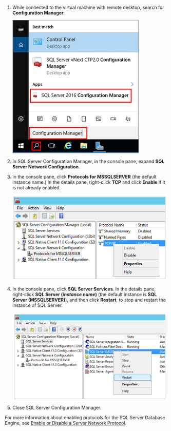 1. While connected to the virtual machine with remote desktop, search for **Configuration Manager**:

    ![Open SSCM](./media/virtual-machines-sql-server-connection-tcp-protocol/sql-server-configuration-manager.png)

1. In SQL Server Configuration Manager, in the console pane, expand **SQL Server Network Configuration**.

1. In the console pane, click **Protocols for MSSQLSERVER** (the default instance name.) In the details pane, right-click **TCP** and click **Enable** if it is not already enabled.

    ![Enable TCP](./media/virtual-machines-sql-server-connection-tcp-protocol/enable-tcp.png)

1. In the console pane, click **SQL Server Services**. In the details pane, right-click **SQL Server (*instance name*)** (the default instance is **SQL Server (MSSQLSERVER)**), and then click **Restart**, to stop and restart the instance of SQL Server.

    ![Restart Database Engine](./media/virtual-machines-sql-server-connection-tcp-protocol/restart-sql-server.png)

1. Close SQL Server Configuration Manager.

For more information about enabling protocols for the SQL Server Database Engine, see [Enable or Disable a Server Network Protocol](http://msdn.microsoft.com/library/ms191294.aspx).
